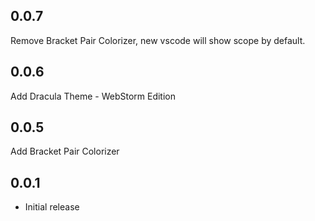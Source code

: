 ## 0.0.7

Remove Bracket Pair Colorizer, new vscode will show scope by default.

## 0.0.6

Add Dracula Theme - WebStorm Edition

## 0.0.5

Add Bracket Pair Colorizer

## 0.0.1

* Initial release
